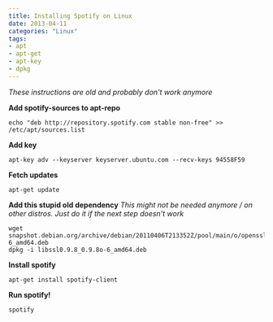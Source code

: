 ```yaml
---
title: Installing Spotify on Linux
date: 2013-04-11
categories: "Linux"
tags:
- apt
- apt-get
- apt-key
- dpkg
---
```

*These instructions are old and probably don't work anymore*

**Add spotify-sources to apt-repo**

    echo "deb http://repository.spotify.com stable non-free" >> /etc/apt/sources.list

**Add key**

    apt-key adv --keyserver keyserver.ubuntu.com --recv-keys 94558F59

**Fetch updates**

    apt-get update

**Add this stupid old dependency**
*This might not be needed anymore / on other distros. Just do it if the next step doesn't work*

    wget snapshot.debian.org/archive/debian/20110406T213352Z/pool/main/o/openssl098/libssl0.9.8_0.9.8o-6_amd64.deb
    dpkg -i libssl0.9.8_0.9.8o-6_amd64.deb

**Install spotify**

    apt-get install spotify-client

**Run spotify!**

    spotify

